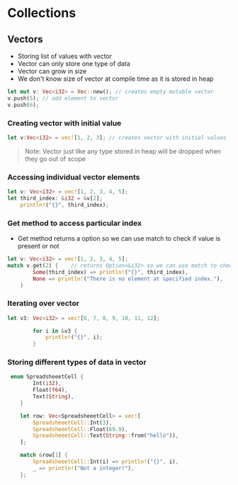 # Collections

## Vectors

- Storing list of values with vector
- Vector can only store one type of data
- Vector can grow in size
- We don't know size of vector at compile time as it is stored in heap

```rust
let mut v: Vec<i32> = Vec::new(); // creates empty mutable vector
v.push(5); // add element to vector
v.push(6);
```

### Creating vector with initial value

```rust
let v:Vec<i32> = vec![1, 2, 3]; // creates vector with initial values
```

> Note: Vector just like any type stored in heap will be dropped when they go out of scope

### Accessing individual vector elements

```rust
let v: Vec<i32> = vec![1, 2, 3, 4, 5];
let third_index: &i32 = &v[2];
    println!("{}", third_index);
```

### Get method to access particular index

- Get method returns a option so we can use match to check if value is present or not

```rust
let v: Vec<i32> = vec![1, 2, 3, 4, 5];
match v.get(2) {    // returns Option<&i32> so we can use match to check if value is present or not
        Some(third_index) => println!("{}", third_index),
        None => println!("There is no element at specified index."),
    }
```

### Iterating over vector

```rust
let v3: Vec<i32> = vec![6, 7, 8, 9, 10, 11, 12];

        for i in &v3 {
            println!("{}", i);
        }
```

### Storing different types of data in vector

```rust
 enum SpreadsheeetCell {
        Int(i32),
        Float(f64),
        Text(String),
    }

    let row: Vec<SpreadsheeetCell> = vec![
        SpreadsheeetCell::Int(3),
        SpreadsheeetCell::Float(69.9),
        SpreadsheeetCell::Text(String::from("hello")),
    ];

    match &row[1] {
        SpreadsheeetCell::Int(i) => println!("{}", i),
        _ => println!("Not a integer!"),
    };
```
